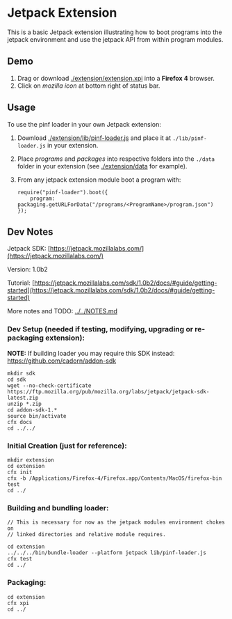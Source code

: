 Jetpack Extension
=================

This is a basic Jetpack extension illustrating how to boot programs into the
jetpack environment and use the jetpack API from within program modules.

Demo
----

  1. Drag or download [./extension/extension.xpi](https://github.com/pinf/loader-js/raw/master/demos/JetpackExtension/extension/extension.xpi) into a __Firefox 4__ browser.
  2. Click on _mozilla icon_ at bottom right of status bar.

Usage
-----

To use the pinf loader in your own Jetpack extension:

  1. Download [./extension/lib/pinf-loader.js](https://github.com/pinf/loader-js/blob/master/demos/JetpackExtension/extension/lib/pinf-loader.js) and
     place it at `./lib/pinf-loader.js` in your extension.
  2. Place _programs_ and _packages_ into respective folders into the `./data` folder in your extension (see [./extension/data](https://github.com/pinf/loader-js/tree/master/demos/JetpackExtension/extension/data) for example).
  3. From any jetpack extension module boot a program with:

         require("pinf-loader").boot({
             program: packaging.getURLForData("/programs/<ProgramName>/program.json")
         });


Dev Notes
---------

Jetpack SDK: [https://jetpack.mozillalabs.com/](https://jetpack.mozillalabs.com/)

Version: 1.0b2

Tutorial: [https://jetpack.mozillalabs.com/sdk/1.0b2/docs/#guide/getting-started](https://jetpack.mozillalabs.com/sdk/1.0b2/docs/#guide/getting-started)

More notes and TODO: [../../NOTES.md](https://github.com/pinf/loader-js/blob/master/NOTES.md)

### Dev Setup (needed if testing, modifying, upgrading or re-packaging extension):

__NOTE:__ If building loader you may require this SDK instead: https://github.com/cadorn/addon-sdk

    mkdir sdk
    cd sdk
    wget --no-check-certificate https://ftp.mozilla.org/pub/mozilla.org/labs/jetpack/jetpack-sdk-latest.zip
    unzip *.zip
    cd addon-sdk-1.*
    source bin/activate
    cfx docs
    cd ../../

### Initial Creation (just for reference):

    mkdir extension
    cd extension
    cfx init
    cfx -b /Applications/Firefox-4/Firefox.app/Contents/MacOS/firefox-bin test
    cd ../

### Building and bundling loader:

    // This is necessary for now as the jetpack modules environment chokes on
    // linked directories and relative module requires.

    cd extension
    ../../../bin/bundle-loader --platform jetpack lib/pinf-loader.js
    cfx test
    cd ../

### Packaging:

    cd extension
    cfx xpi
    cd ../

